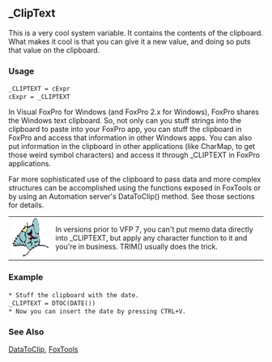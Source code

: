 ## _ClipText

This is a very cool system variable. It contains the contents of the clipboard. What makes it cool is that you can give it a new value, and doing so puts that value on the clipboard.

### Usage

```foxpro
_CLIPTEXT = cExpr
cExpr = _CLIPTEXT
```

In Visual FoxPro for Windows (and FoxPro 2.x for Windows), FoxPro shares the Windows text clipboard. So, not only can you stuff strings into the clipboard to paste into your FoxPro app, you can stuff the clipboard in FoxPro and access that information in other Windows apps. You can also put information in the clipboard in other applications (like CharMap, to get those weird symbol characters) and access it through _CLIPTEXT in FoxPro applications.

Far more sophisticated use of the clipboard to pass data and more complex structures can be accomplished using the functions exposed in FoxTools or by using an Automation server's DataToClip() method. See those sections for details.

<table>
<tr>
  <td width="17%" valign="top">
<img width="95" height="77" src="fixbug1.gif">
  </td>
  <td width=83%>
  <p>In versions prior to VFP 7, you can't put memo data directly into _CLIPTEXT, but apply any character function to it and you're in business. TRIM() usually does the trick. </p>
  </td>
 </tr>
</table>

### Example

```foxpro
* Stuff the clipboard with the date.
_CLIPTEXT = DTOC(DATE())
* Now you can insert the date by pressing CTRL+V.
```
### See Also

[DataToClip](s4g691.md), [FoxTools](s4g450.md)